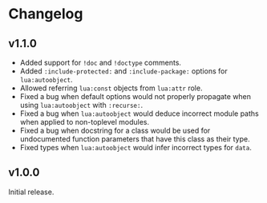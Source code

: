 # Changelog

## v1.1.0

- Added support for `!doc` and `!doctype` comments.
- Added `:include-protected:` and `:include-package:` options for `lua:autoobject`.
- Allowed referring `lua:const` objects from `lua:attr` role.
- Fixed a bug when default options would not properly propagate
  when using `lua:autoobject` with `:recurse:`.
- Fixed a bug when `lua:autoobject` would deduce incorrect module paths
  when applied to non-toplevel modules.
- Fixed a bug when docstring for a class would be used for undocumented function
  parameters that have this class as their type.
- Fixed types when `lua:autoobject` would infer incorrect types for `data`.

## v1.0.0

Initial release.
